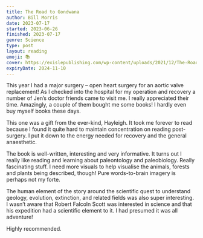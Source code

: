 ```yaml
---
title: The Road to Gondwana
author: Bill Morris
date: 2023-07-17
started: 2023-06-26
finished: 2023-07-17
genre: Science
type: post
layout: reading
emoji: 📚
cover: https://exislepublishing.com/wp-content/uploads/2021/12/The-Road-to-Godwana-scaled.jpg
expiryDate: 2024-11-10
---
```


This year I had a major surgery – open heart surgery for an aortic valve replacement! As I checked into the hospital for my operation and recovery a number of Jen’s doctor friends came to visit me. I really appreciated their time. Amazingly, a couple of them bought me some books! I hardly even buy myself books these days.

This one was a gift from the ever-kind, Hayleigh. It took me forever to read because I found it quite hard to maintain concentration on reading post-surgery. I put it down to the energy needed for recovery and the general anaesthetic.

The book is well-written, interesting and very informative. It turns out I really like reading and learning about paleontology and paleobiology. Really fascinating stuff. I need more visuals to help visualise the animals, forests and plants being described, though! Pure words-to-brain imagery is perhaps not my forte.

The human element of the story around the scientific quest to understand geology, evolution, extinction, and related fields was also super interesting. I wasn’t aware that Robert Falcoln Scott was interested in science and that his expedition had a scientific element to it. I had presumed it was all adventure!

Highly recommended.
